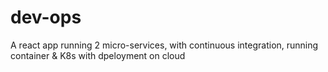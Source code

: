 # dev-ops
A react app running 2 micro-services, with continuous integration, running container & K8s with dpeloyment on cloud

